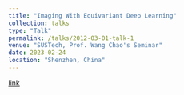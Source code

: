 ```yaml
---
title: "Imaging With Equivariant Deep Learning"
collection: talks
type: "Talk"
permalink: /talks/2012-03-01-talk-1
venue: "SUSTech, Prof. Wang Chao's Seminar"
date: 2023-02-24
location: "Shenzhen, China"
---
```

[link](http://xtwusamantha.github.io/files/Seminar-Imaging.pdf)
